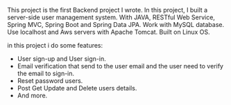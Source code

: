 This project is the first Backend project I wrote. 
In this project, I built a server-side user management system.
With JAVA, RESTful Web Service, Spring MVC, Spring Boot and Spring Data JPA.
Work with MySQL database. Use localhost and Aws servers with Apache Tomcat.
Built on Linux OS.

in this project i do some features:
- User sign-up and User sign-in.
- Email verification that send to the user email and the user need to verify the email to sign-in.
- Reset password users.
- Post Get Update and Delete users details. 
- And more.
